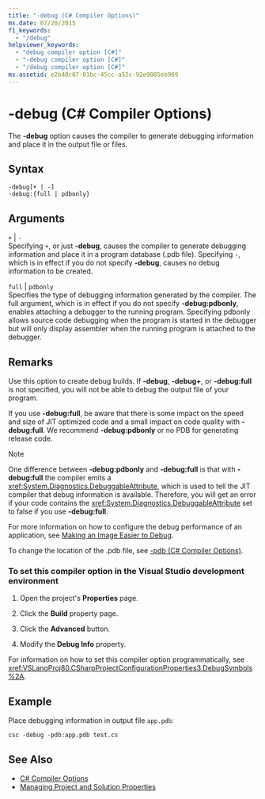 ```yaml
---
title: "-debug (C# Compiler Options)"
ms.date: 07/20/2015
f1_keywords: 
  - "/debug"
helpviewer_keywords: 
  - "debug compiler option [C#]"
  - "-debug compiler option [C#]"
  - "/debug compiler option [C#]"
ms.assetid: e2b48c07-01bc-45cc-a52c-92e9085eb969
---
```

# -debug (C# Compiler Options)
The **-debug** option causes the compiler to generate debugging information and place it in the output file or files.  
  
## Syntax  
  
```console  
-debug[+ | -]  
-debug:{full | pdbonly}  
```  
  
## Arguments  
 `+` &#124; `-`  
 Specifying `+`, or just **-debug**, causes the compiler to generate debugging information and place it in a program database (.pdb file). Specifying `-`, which is in effect if you do not specify **-debug**, causes no debug information to be created.  
  
 `full` &#124; `pdbonly`  
 Specifies the type of debugging information generated by the compiler. The full argument, which is in effect if you do not specify **-debug:pdbonly**, enables attaching a debugger to the running program. Specifying pdbonly allows source code debugging when the program is started in the debugger but will only display assembler when the running program is attached to the debugger.  
  
## Remarks  
 Use this option to create debug builds. If **-debug**, **-debug+**, or **-debug:full** is not specified, you will not be able to debug the output file of your program.  
  
 If you use **-debug:full**, be aware that there is some impact on the speed and size of JIT optimized code and a small impact on code quality with **-debug:full**. We recommend **-debug:pdbonly** or no PDB for generating release code.  
  
> [!NOTE]
>  One difference between **-debug:pdbonly** and **-debug:full** is that with **-debug:full** the compiler emits a <xref:System.Diagnostics.DebuggableAttribute>, which is used to tell the JIT compiler that debug information is available. Therefore, you will get an error if your code contains the <xref:System.Diagnostics.DebuggableAttribute> set to false if you use **-debug:full**.  
  
 For more information on how to configure the debug performance of an application, see [Making an Image Easier to Debug](../../../framework/debug-trace-profile/making-an-image-easier-to-debug.md).  
  
 To change the location of the .pdb file, see [-pdb (C# Compiler Options)](../../../csharp/language-reference/compiler-options/pdb-compiler-option.md).  
  
### To set this compiler option in the Visual Studio development environment  
  
1.  Open the project's **Properties** page.  
  
2.  Click the **Build** property page.  
  
3.  Click the **Advanced** button.  
  
4.  Modify the **Debug Info** property.  
  
 For information on how to set this compiler option programmatically, see <xref:VSLangProj80.CSharpProjectConfigurationProperties3.DebugSymbols%2A>.  
  
## Example  
 Place debugging information in output file `app.pdb`:  
  
```console  
csc -debug -pdb:app.pdb test.cs  
```  
  
## See Also  

- [C# Compiler Options](../../../csharp/language-reference/compiler-options/index.md)  
- [Managing Project and Solution Properties](/visualstudio/ide/managing-project-and-solution-properties)
